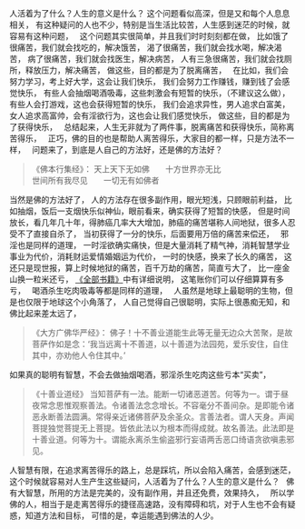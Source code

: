人活着为了什么？人生的意义是什么？
这个问题看似高深，但是又和每个人息息相关，
有这种疑问的人也不少，特别是当生活比较苦，人生感到迷茫的时候，就容易有这种问题，
&nbsp;
这个问题其实很简单，并且我们时时刻刻都在做，
比如饿了很痛苦，我们就会找吃的，解决饿苦，
渴了很痛苦，我们就会找水喝，解决渴苦，
病了很痛苦，我们就会找医生，解决病苦，
人有三急很痛苦，我们就会找厕所，释放压力，解决痛苦，
做这些，目的都是为了脱离痛苦，
&nbsp;
在比如，我们会努力学习，考上好大学，这会让我们快乐，
我们会努力工作赚钱，赚到钱了会感觉快乐，
有些人会抽烟喝酒吸毒，这些刺激会有短暂的快乐，（不建议这么做），
有些人会打游戏，这也会获得短暂的快乐，
我们会追求异性，男人追求白富美，女人追求高富帅，会有淫欲行为，这也会让我们感觉快乐，
做这些，目的都是为了获得快乐，
&nbsp;
总结起来，人生无非就为了两件事，脱离痛苦和获得快乐，简称离苦得乐，
&nbsp;
正巧，佛的目的也是帮助人离苦得乐，大家目的都一样，只是方法不一样，
&nbsp;
问题来了，到底是人自己的方法好，还是佛的方法好？

> 《佛本行集经》：
> 天上天下无如佛　　十方世界亦无比   
> 世间所有我尽见　　一切无有如佛者

当然是佛的方法好了，
人的方法存在很多副作用，眼光短浅，只顾眼前利益，
比如抽烟，饭后一支烟快乐似神仙，眼前看来，确实获得了短暂的快感，
但是时间放长，看几年几十年，得肺癌几率大大增加，肺癌的痛苦堪称人间地狱，很多人忍受不了直接自杀了，
当初获得了一分的快乐，后面要用万倍的痛苦来偿还，
&nbsp;
邪淫也是同样的道理，
一时淫欲确实痛快，但是大量消耗了精气神，消耗智慧学业事业为代价，消耗财运爱情婚姻运为代价，
一时的快感，换来了长久的痛苦，
这还只是现世报，算上时候地狱的痛苦，百千万劫的痛苦，简直亏大了，
比一座金山换一粒米还亏，
[《全部书籍》](https://7qrbxke2v5.k.topthink.com/@ln2qd8jrdg/quanbushujihezuozhe.html)中有详细说明，
这笔账你们可以仔细算算有多亏，
&nbsp;
喝酒杀生吃肉吸毒等都是同样的道理，
&nbsp;
人虽然是地球上最聪明的生物，但是也仅限于地球这个小角落了，
人自己觉得自己很聪明，实际上很愚痴无知，和佛比起来差太远了，
&nbsp;
> 《大方广佛华严经》：
> 佛子！十不善业道能生此等无量无边众大苦聚，是故菩萨作如是念：‘我当远离十不善道，以十善道为法园苑，爱乐安住，自住其中，亦劝他人令住其中。’

如果真的聪明有智慧，不会去做抽烟喝酒，邪淫杀生吃肉这些亏本“买卖”，
&nbsp;
> ﻿《十善业道经》
> 当知菩萨有一法。能断一切诸恶道苦。何等为一。谓于昼夜常念思惟观察善法。令诸善法念念增长。不容毫分不善间杂。是即能令诸恶永断善法圆满。常得亲近诸佛菩萨及余圣众。言善法者。谓人天身。声闻菩提独觉菩提无上菩提。皆依此法以为根本而得成就。故名善法。此法即是十善业道。何等为十。谓能永离杀生偷盗邪行妄语两舌恶口绮语贪欲嗔恚邪见。

人智慧有限，在追求离苦得乐的路上，总是踩坑，所以会陷入痛苦，会感到迷茫，
这个时候就容易对人生产生这些疑问，人活着为了什么？人生的意义是什么？
&nbsp;
佛有大智慧，所用的方法是完美的，没有副作用，并且还免费，效果持久，
&nbsp;
所以学佛的人，相当于是走离苦得乐的捷径高速路，没有障碍和坑，对于人生也不会有疑惑，知道方法和目标，
可惜的是，幸运能遇到佛法的人少。



